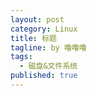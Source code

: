 ```yaml
---
layout: post
category: Linux
title: 标题
tagline: by 噜噜噜
tags: 
  - 磁盘&文件系统
published: true
---
```




<!--more-->